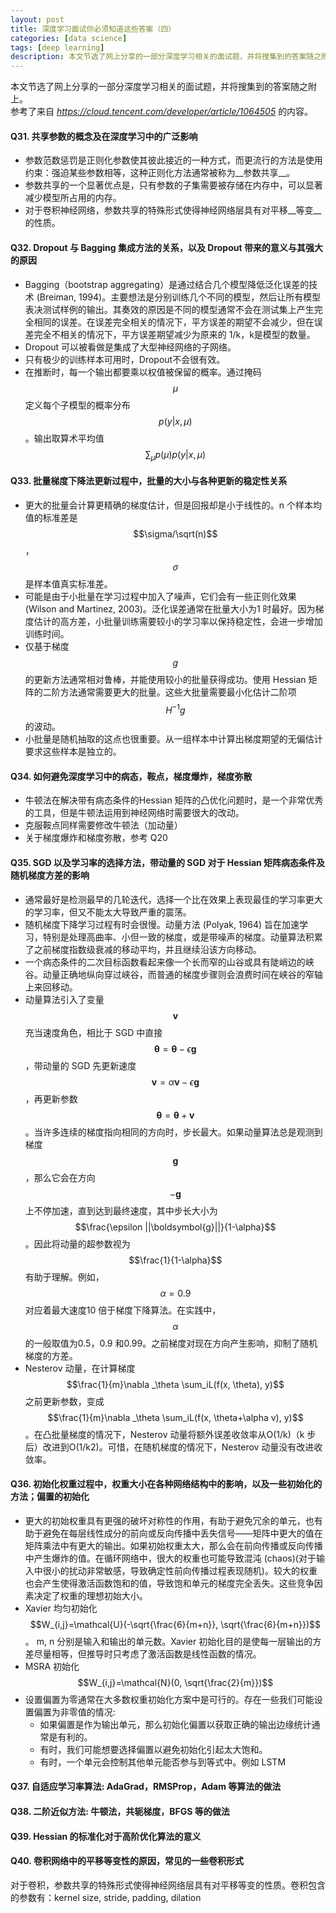 ```yaml
---
layout: post
title: 深度学习面试你必须知道这些答案（四）
categories: [data science]
tags: [deep learning]
description: 本文节选了网上分享的一部分深度学习相关的面试题，并将搜集到的答案随之附上。
---
```

本文节选了网上分享的一部分深度学习相关的面试题，并将搜集到的答案随之附上。  
参考了来自 _https://cloud.tencent.com/developer/article/1064505_ 的内容。

#### Q31. 共享参数的概念及在深度学习中的广泛影响 

- 参数范数惩罚是正则化参数使其彼此接近的一种方式，而更流行的方法是使用约束：强迫某些参数相等，这种正则化方法通常被称为__参数共享__。
- 参数共享的一个显著优点是，只有参数的子集需要被存储在内存中，可以显著减少模型所占用的内存。
- 对于卷积神经网络，参数共享的特殊形式使得神经网络层具有对平移__等变__的性质。


#### Q32. Dropout 与 Bagging 集成方法的关系，以及 Dropout 带来的意义与其强大的原因

- Bagging（bootstrap aggregating）是通过结合几个模型降低泛化误差的技术 (Breiman, 1994)。主要想法是分别训练几个不同的模型，然后让所有模型表决测试样例的输出。其奏效的原因是不同的模型通常不会在测试集上产生完全相同的误差。在误差完全相关的情况下，平方误差的期望不会减少，但在误差完全不相关的情况下，平方误差期望减少为原来的  1/k，k是模型的数量。
- Dropout 可以被看做是集成了大型神经网络的子网络。
- 只有极少的训练样本可用时，Dropout不会很有效。
- 在推断时，每一个输出都要乘以权值被保留的概率。通过掩码 $$\mu$$ 定义每个子模型的概率分布 $$p(y|x, \mu)$$。输出取算术平均值 $$\sum_\mu p(\mu) p(y|x, \mu)$$


#### Q33. 批量梯度下降法更新过程中，批量的大小与各种更新的稳定性关系  

- 更大的批量会计算更精确的梯度估计，但是回报却是小于线性的。n 个样本均值的标准差是 $$\sigma/\sqrt(n)$$ ，$$\sigma$$ 是样本值真实标准差。
- 可能是由于小批量在学习过程中加入了噪声，它们会有一些正则化效果(Wilson and Martinez, 2003)。泛化误差通常在批量大小为1 时最好。因为梯度估计的高方差，小批量训练需要较小的学习率以保持稳定性，会进一步增加训练时间。
- 仅基于梯度 $$g$$ 的更新方法通常相对鲁棒，并能使用较小的批量获得成功。使用 Hessian 矩阵的二阶方法通常需要更大的批量。这些大批量需要最小化估计二阶项 $$H^{-1}g$$ 的波动。
- 小批量是随机抽取的这点也很重要。从一组样本中计算出梯度期望的无偏估计要求这些样本是独立的。


#### Q34. 如何避免深度学习中的病态，鞍点，梯度爆炸，梯度弥散 

- 牛顿法在解决带有病态条件的Hessian 矩阵的凸优化问题时，是一个非常优秀的工具，但是牛顿法运用到神经网络时需要很大的改动。
- 克服鞍点同样需要修改牛顿法（加动量）
- 关于梯度爆炸和梯度弥散，参考 Q20

#### Q35. SGD 以及学习率的选择方法，带动量的 SGD 对于 Hessian 矩阵病态条件及随机梯度方差的影响 

- 通常最好是检测最早的几轮迭代，选择一个比在效果上表现最佳的学习率更大的学习率，但又不能太大导致严重的震荡。
- 随机梯度下降学习过程有时会很慢。动量方法 (Polyak, 1964) 旨在加速学习，特别是处理高曲率、小但一致的梯度，或是带噪声的梯度。动量算法积累了之前梯度指数级衰减的移动平均，并且继续沿该方向移动。
- 一个病态条件的二次目标函数看起来像一个长而窄的山谷或具有陡峭边的峡谷。动量正确地纵向穿过峡谷，而普通的梯度步骤则会浪费时间在峡谷的窄轴上来回移动。
- 动量算法引入了变量 $$\boldsymbol{v}$$ 充当速度角色，相比于 SGD 中直接 $$\boldsymbol{\theta} = \boldsymbol{\theta} - \epsilon \boldsymbol{g}$$，带动量的 SGD 先更新速度 $$\boldsymbol{v}=\alpha \boldsymbol{v} - \epsilon \boldsymbol{g}$$，再更新参数 $$\boldsymbol{\theta}=\boldsymbol{\theta}+\boldsymbol{v}$$。当许多连续的梯度指向相同的方向时，步长最大。如果动量算法总是观测到梯度 $$\boldsymbol{g}$$，那么它会在方向$$-\boldsymbol{g}$$ 上不停加速，直到达到最终速度，其中步长大小为 $$\frac{\epsilon ||\boldsymbol{g}||}{1-\alpha}$$。因此将动量的超参数视为 $$\frac{1}{1-\alpha}$$ 有助于理解。例如，$$\alpha=0.9$$ 对应着最大速度10 倍于梯度下降算法。在实践中，$$\alpha$$ 的一般取值为0.5，0.9 和0.99。之前梯度对现在方向产生影响，抑制了随机梯度的方差。
- Nesterov 动量，在计算梯度 $$\frac{1}{m}\nabla _\theta \sum_iL(f(x, \theta), y)​$$ 之前更新参数，变成 $$\frac{1}{m}\nabla _\theta \sum_iL(f(x, \theta+\alpha v), y)​$$。在凸批量梯度的情况下，Nesterov 动量将额外误差收敛率从O(1/k)（k 步后）改进到O(1/k2)。可惜，在随机梯度的情况下，Nesterov 动量没有改进收敛率。

#### Q36. 初始化权重过程中，权重大小在各种网络结构中的影响，以及一些初始化的方法；偏置的初始化

- 更大的初始权重具有更强的破坏对称性的作用，有助于避免冗余的单元，也有助于避免在每层线性成分的前向或反向传播中丢失信号——矩阵中更大的值在矩阵乘法中有更大的输出。如果初始权重太大，那么会在前向传播或反向传播中产生爆炸的值。在循环网络中，很大的权重也可能导致混沌 (chaos)(对于输入中很小的扰动非常敏感，导致确定性前向传播过程表现随机)。较大的权重也会产生使得激活函数饱和的值，导致饱和单元的梯度完全丢失。这些竞争因素决定了权重的理想初始大小。
- Xavier 均匀初始化 $$W_{i,j}=\mathcal{U}(-\sqrt{\frac{6}{m+n}}, \sqrt{\frac{6}{m+n}})$$。 m, n 分别是输入和输出的单元数。Xavier 初始化目的是使每一层输出的方差尽量相等，但推导时只考虑了激活函数是线性函数的情况。
- MSRA 初始化  $$W_{i,j}=\mathcal{N}(0, \sqrt{\frac{2}{m}})$$
- 设置偏置为零通常在大多数权重初始化方案中是可行的。存在一些我们可能设置偏置为非零值的情况:
  - 如果偏置是作为输出单元，那么初始化偏置以获取正确的输出边缘统计通常是有利的。
  - 有时，我们可能想要选择偏置以避免初始化引起太大饱和。
  - 有时，一个单元会控制其他单元能否参与到等式中。例如 LSTM

#### Q37. 自适应学习率算法: AdaGrad，RMSProp，Adam 等算法的做法

#### Q38. 二阶近似方法: 牛顿法，共轭梯度，BFGS 等的做法

#### Q39. Hessian 的标准化对于高阶优化算法的意义

#### Q40. 卷积网络中的平移等变性的原因，常见的一些卷积形式
对于卷积，参数共享的特殊形式使得神经网络层具有对平移等变的性质。卷积包含的参数有：kernel size, stride, padding, dilation